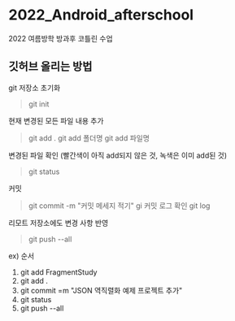 # 2022_Android_afterschool
2022 여름방학 방과후 코틀린 수업

## 깃허브 올리는 방법
git 저장소 초기화
> git init

현재 변경된 모든 파일 내용 추가
> git add .
> git add 폴더명
> git add 파일명

변경된 파일 확인
(빨간색이 아직 add되지 않은 것, 녹색은 이미 add된 것)
> git status

커밋
> git commit -m "커밋 메세지 적기"
gi
커밋 로그 확인
> git log

리모트 저장소에도 변경 사항 반영
> git push --all


ex)
순서
1. git add FragmentStudy
2. git add .
3. git commit =m "JSON 역직렬화 예제 프로젝트 추가"
4. git status
5. git push --all
